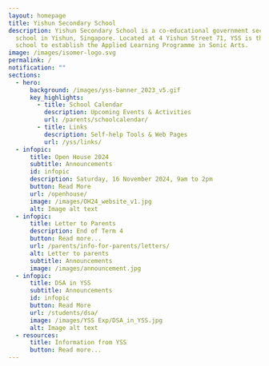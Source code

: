 ```yaml
---
layout: homepage
title: Yishun Secondary School
description: Yishun Secondary School is a co-educational government secondary
  school in Yishun, Singapore. Located at 4 Yishun Street 71, YSS is the first
  school to establish the Applied Learning Programme in Sonic Arts.
image: /images/isomer-logo.svg
permalink: /
notification: ""
sections:
  - hero:
      background: /images/yss-banner_2023_v5.gif
      key_highlights:
        - title: School Calendar
          description: Upcoming Events & Activities
          url: /parents/schoolcalendar/
        - title: Links
          description: Self-help Tools & Web Pages
          url: /yss/links/
  - infopic:
      title: Open House 2024
      subtitle: Announcements
      id: infopic
      description: Saturday, 16 November 2024, 9am to 2pm
      button: Read More
      url: /openhouse/
      image: /images/OH24_website_v1.jpg
      alt: Image alt text
  - infopic:
      title: Letter to Parents
      description: End of Term 4
      button: Read more...
      url: /parents/info-for-parents/letters/
      alt: Letter to parents
      subtitle: Announcements
      image: /images/announcement.jpg
  - infopic:
      title: DSA in YSS
      subtitle: Announcements
      id: infopic
      button: Read More
      url: /students/dsa/
      image: /images/YSS Exp/DSA_in_YSS.jpg
      alt: Image alt text
  - resources:
      title: Information from YSS
      button: Read more...
---
```

